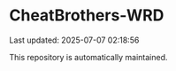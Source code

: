 # CheatBrothers-WRD

Last updated: 2025-07-07 02:18:56

This repository is automatically maintained.
